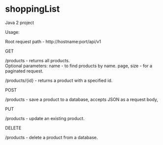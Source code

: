 # shoppingList
Java 2 project

Usage:

Root request path - http://hostname:port/api/v1

GET

/products - returns all products.
<br>
Optional parameters:
name - to find products by name.
page, size - for a paginated request.

/products/{id} - returns a product with a specified id.

POST

/products - save a product to a database, accepts JSON as a request body,

PUT

/products - update an existing product.

DELETE

/products - delete a product from a database.